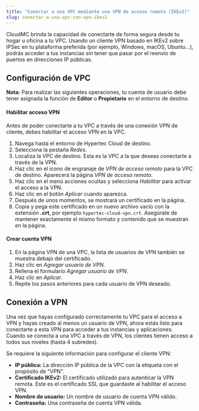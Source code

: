 ```yaml
---
title: "Conectar a una VPC mediante una VPN de acceso remoto (IKEv2)"
slug: conectar-a-una-vpc-con-vpn-ikev2
---
```


CloudMC brinda la capacidad de conectarte de forma segura desde tu hogar u oficina a tu VPC. Usando un cliente VPN basado en IKEv2 sobre IPSec en tu plataforma preferida (por ejemplo, Windows, macOS, Ubuntu...), podrás acceder a tus instancias sin tener que pasar por el reenvío de puertos en direcciones IP públicas.

## Configuración de VPC
**Nota:** Para realizar las siguientes operaciones, tu cuenta de usuario debe tener asignada la función de **Editor** o **Propietario** en el entorno de destino.

#### Habilitar acceso VPN
Antes de poder conectarte a tu VPC a través de una conexión VPN de cliente, debes habilitar el acceso VPN en la VPC.

1. Navega hasta el entorno de Hypertec Cloud de destino.
1. Selecciona la pestaña *Redes*.
1. Localiza la VPC de destino. Esta es la VPC a la que deseas conectarte a través de la VPN.
1. Haz clic en el icono de engranaje de *VPN de acceso remoto* para la VPC de destino. Aparecerá la página *VPN de acceso remoto*.
1. Haz clic en el menú acciones ocultas y selecciona *Habilitar* para activar el acceso a la VPN.
1. Haz clic en el botón *Aplicar* cuando aparezca.
1. Después de unos momentos, se mostrará un certificado en la página.
1. Copia y pega este certificado en un nuevo archivo vacío con la extensión **.crt**, por ejemplo `hypertec-cloud-vpn.crt`. Asegúrate de mantener exactamente el mismo formato y contenido que se muestran en la página.

#### Crear cuenta VPN
1. En la página VPN de una VPC, la lista de usuarios de VPN también se muestra debajo del certificado.
1. Haz clic en *Agregar usuario de VPN*.
1. Rellena el formulario *Agregar usuario de VPN*.
1. Haz clic en *Aplicar*.
1. Repite los pasos anteriores para cada usuario de VPN deseado.


## Conexión a VPN
Una vez que hayas configurado correctamente tu VPC para el acceso a VPN y hayas creado al menos un usuario de VPN, ahora estás listo para conectarte a esta VPN para acceder a tus instancias y aplicaciones. Cuando se conecta a una VPC a través de VPN, los clientes tienen acceso a todos sus niveles (hasta 4 subredes).

Se requiere la siguiente información para configurar el cliente VPN:

- **IP pública:** La dirección IP pública de la VPC con la etiqueta con el propósito de "VPN".
- **Certificado IKEv2:** El certificado utilizado para autenticar la VPN remota. Este es el certificado SSL que guardaste al habilitar el acceso VPN.
- **Nombre de usuario:** Un nombre de usuario de cuenta VPN válido.
- **Contraseña:** Una contraseña de cuenta VPN válida.
